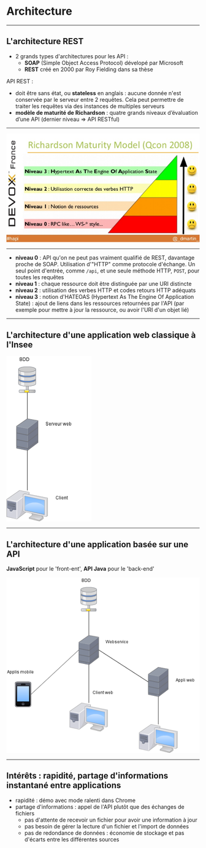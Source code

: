 # Architecture

----

## L'architecture REST

- 2 grands types d'architectures pour les API :
    - **SOAP** (Simple Object Access Protocol) dévelopé par Microsoft 
    - **REST** créé en 2000 par Roy Fielding dans sa thèse

API REST :
- doit être sans état, ou **stateless** en anglais : aucune donnée n'est conservée par le serveur entre 2 requêtes. Cela peut permettre de traiter les requêtes via des instances de multiples serveurs
- **modèle de maturité de Richardson** : quatre grands niveaux d’évaluation d’une API (dernier niveau => API RESTful)

----

![Le modèle de maturité de Richardson](diapos/images/modele-maturite-richardson.jpg "Le modèle de maturité de Richardson")

----

- **niveau 0** : API qu'on ne peut pas vraiment qualifié de REST, davantage proche de SOAP. Utilisation d'"HTTP" comme protocole d'échange. Un seul point d'entrée, comme `/api`, et une seule méthode HTTP, `POST`, pour toutes les requêtes
- **niveau 1** : chaque ressource doit être distinguée par une URI distincte
- **niveau 2** : utilisation des verbes HTTP et codes retours HTTP adéquats
- **niveau 3** : notion d'HATEOAS (Hypertext As The Engine Of Application State) : ajout de liens dans les ressources retournées par l'API (par exemple pour mettre à jour la ressource, ou avoir l'URI d'un objet lié)

----

## L'architecture d'une application web classique à l'Insee

![Architecture legacy](diapos/images/archi-legacy.png "Architecture legacy")

----

## L'architecture d'une application basée sur une API

**JavaScript** pour le 'front-ent', **API Java** pour le 'back-end'

![Architecture API](diapos/images/archi-api.png "Architecture API")

----

## Intérêts : rapidité, partage d'informations instantané entre applications

- rapidité : démo avec mode ralenti dans Chrome
- partage d'informations : appel de l'API plutôt que des échanges de fichiers
    - pas d'attente de recevoir un fichier pour avoir une information à jour
    - pas besoin de gérer la lecture d'un fichier et l'import de données
    - pas de redondance de données : économie de stockage et pas d'écarts entre les différentes sources
